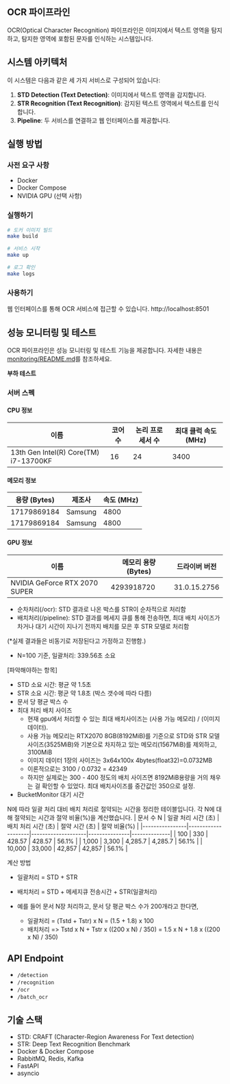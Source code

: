 ## OCR 파이프라인

OCR(Optical Character Recognition) 파이프라인은 이미지에서 텍스트 영역을 탐지하고, 탐지한 영역에 포함된 문자를 인식하는 시스템입니다.

## 시스템 아키텍처

이 시스템은 다음과 같은 세 가지 서비스로 구성되어 있습니다:

1. **STD Detection (Text Detection)**: 이미지에서 텍스트 영역을 감지합니다.
2. **STR Recognition (Text Recognition)**: 감지된 텍스트 영역에서 텍스트를 인식합니다.
3. **Pipeline**: 두 서비스를 연결하고 웹 인터페이스를 제공합니다.

## 실행 방법

### 사전 요구 사항
- Docker
- Docker Compose
- NVIDIA GPU (선택 사항)

### 실행하기

```bash
# 도커 이미지 빌드
make build

# 서비스 시작
make up

# 로그 확인
make logs
```

### 사용하기

웹 인터페이스를 통해 OCR 서비스에 접근할 수 있습니다.
http://localhost:8501

## 성능 모니터링 및 테스트

OCR 파이프라인은 성능 모니터링 및 테스트 기능을 제공합니다. 자세한 내용은 [monitoring/README.md](monitoring/README.md)를 참조하세요.


**부하 테스트**  

### 서버 스펙

#### CPU 정보
| 이름 | 코어 수 | 논리 프로세서 수 | 최대 클럭 속도 (MHz) |
|-----------------------------------------|---------|------------------|----------------------|
| 13th Gen Intel(R) Core(TM) i7-13700KF | 16 | 24 | 3400 |

#### 메모리 정보
| 용량 (Bytes) | 제조사 | 속도 (MHz) |
|--------------|----------|------------|
| 17179869184 | Samsung | 4800 |
| 17179869184 | Samsung | 4800 |

#### GPU 정보
| 이름 | 메모리 용량 (Bytes) | 드라이버 버전 |
|-------------------------------|---------------------|----------------|
| NVIDIA GeForce RTX 2070 SUPER | 4293918720 | 31.0.15.2756 |




- 순차처리(/ocr): STD 결과로 나온 박스를 STR이 순차적으로 처리함
- 배치처리(/pipeline): STD 결과를 메세지 큐를 통해 전송하면, 최대 배치 사이즈가 차거나 대기 시간이 지나기 전까지 배치를 모은 후 STR 모델로 처리함

(*실제 결과들은 비동기로 저장된다고 가정하고 진행함.)  
- N=100 기준, 일괄처리: 339.56초 소요




[파악해야하는 항목]
- STD 소요 시간: 평균 약 1.5초
- STR 소요 시간: 평균 약 1.8초 (박스 갯수에 따라 다름)
- 문서 당 평균 박스 수
- 최대 처리 배치 사이즈
   - 현재 gpu에서 처리할 수 있는 최대 배치사이즈는 (사용 가능 메모리) / (이미지 데이터). 
   - 사용 가능 메모리는 RTX2070 8GB(8192MiB)를 기준으로 STD와 STR 모델 사이즈(3525MiB)와 기본으로 차지하고 있는 메모리(1567MiB)를 제외하고, 3100MiB
   - 이미지 데이터 1장의 사이즈는 3x64x100x 4bytes(float32)=0.0732MB
   - 이론적으로는 3100 / 0.0732 = 42349
   - 하지만 실제로는 300 - 400 정도의 배치 사이즈면 8192MiB용량을 거의 채우는 걸 확인할 수 있었다. 최대 배치사이즈를 중간값인 350으로 설정.
- BucketMonitor 대기 시간


N에 따라 일괄 처리 대비 배치 처리로 절약되는 시간을 정리한 테이블입니다. 각 N에 대해 절약되는 시간과 절약 비율(%)을 계산했습니다.
| 문서 수 N | 일괄 처리 시간 (초) | 배치 처리 시간 (초) | 절약 시간 (초) | 절약 비율(%) |
|----------------|--------------------|--------------------|---------------|--------------|
| 100 | 330 | 428.57 | 428.57 | 56.1% |
| 1,000 | 3,300 | 4,285.7 | 4,285.7 | 56.1% |
| 10,000 | 33,000 | 42,857 | 42,857 | 56.1% |

계산 방법
- 일괄처리 = STD + STR  
- 배치처리 = STD + 메세지큐 전송시간 + STR(일괄처리)  

- 예를 들어 문서 N장 처리하고, 문서 당 평균 박스 수가 200개라고 한다면,  
   - 일괄처리 = (Tstd + Tstr) x N = (1.5 + 1.8) x 100
   - 배치처리 => Tstd x N + Tstr x ((200 x N) / 350) = 1.5 x N + 1.8 x ((200 x N) / 350)






## API Endpoint
- `/detection`
- `/recognition`
- `/ocr`
- `/batch_ocr`

## 기술 스택

- STD: CRAFT (Character-Region Awareness For Text detection)
- STR: Deep Text Recognition Benchmark
- Docker & Docker Compose
- RabbitMQ, Redis, Kafka
- FastAPI
- asyncio
